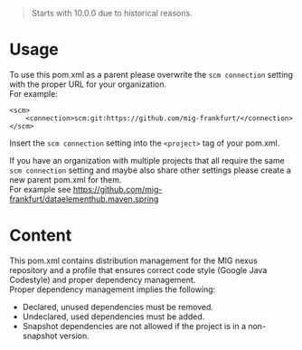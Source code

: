 > Starts with 10.0.0 due to historical reasons.

# Usage

To use this pom.xml as a parent please overwrite the `scm connection` setting with the proper URL for your organization.  
For example:
```
<scm>
    <connection>scm:git:https://github.com/mig-frankfurt/</connection>
</scm>
```
Insert the `scm connection` setting into the `<project>` tag of your pom.xml.

If you have an organization with multiple projects that all require the same `scm connection` setting and maybe also share other settings please create a new parent pom.xml for them.  
For example see https://github.com/mig-frankfurt/dataelementhub.maven.spring

# Content

This pom.xml contains distribution management for the MIG nexus repository and a profile that ensures correct code style (Google Java Codestyle) and proper dependency management.  
Proper dependency management implies the following:
* Declared, unused dependencies must be removed.
* Undeclared, used dependencies must be added.
* Snapshot dependencies are not allowed if the project is in a non-snapshot version.
